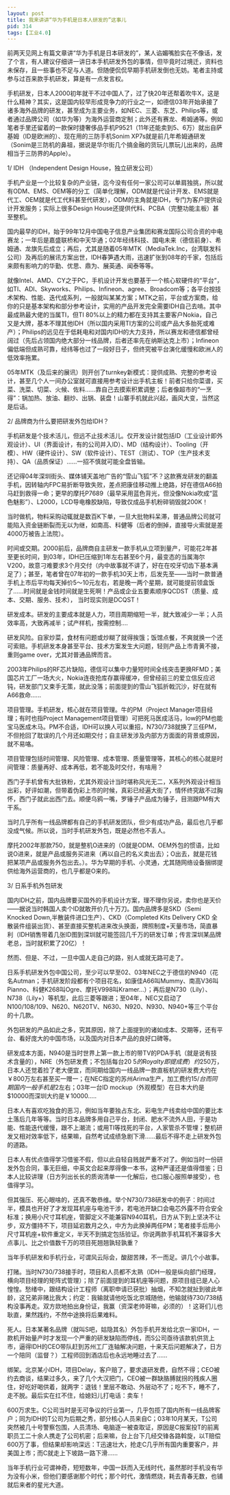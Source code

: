 ```yaml
---
layout: post
title: 我来讲讲“华为手机是日本人研发的”这事儿
pid: 314
tags: [工业4.0]
---
```


前两天见网上有篇文章讲“华为手机是日本研发的”，某人谄媚嘴脸实在不像话，发了个言，有人建议仔细讲一讲日本手机研发外包的事情，但毕竟时过境迁，资料也未保存，且一些事也不足与人道。但随便侃侃早期手机研发倒也无妨。笔者主持或参与过百来款手机研发，算是有一点发言权。

手机研发，日本人2000初年就干不过中国人了，过了快20年还帮着吹牛X，这是什么精神？其实，这是国内较早形成竞争力的行业之一，如德信03年开始承接了诸多海外品牌的研发，甚至成为主要业务，如NEC、三菱、东芝、Philips等，或者通过品牌公司（如华为等）为海外运营商定制；此外还有赛龙、希姆通等。例如笔者手里还留着的一款保时捷奢侈品手机P9521（11年还能卖到5、6万）就出自萨基姆（ID是欧洲的）、现在用的三防手机Sonim XP7s就是前几年希姆通研发（Sonim是三防机的鼻祖，据说是华尔街几个搞金融的货玩儿票玩儿出来的，品牌相当于三防界的Apple）。


1/ IDH （Independent Design House，独立研发公司）

手机产业是一个比较复杂的产业链，迄今没有任何一家公司可以单肩独挑，所以就有ODM、EMS、OEM等的分工（简单化理解，ODM就是代设计开发、EMS就是代工、OEM就是代工代料甚至代研发），ODM的主角就是IDH，专门为客户提供设计开发服务；实际上很多Design House还提供代料、PCBA（完整功能主板）甚至整机。

国内最早的IDH，始于99年12月中国电子信息产业集团和赛龙国际公司合资的中电赛龙；一年后是嘉盛联桥和中天华通；02年经纬科技、国电未来（德信前身）、希姆通、龙旗先后成立；再后，尤其是随着05年MTK（MediaTek.Inc，台湾联发科公司）及再后的展讯方案出世，IDH春笋遇大雨，迅速扩张到08年的千家，包括后来颇有影响力的华勤、优思、鼎为、展英通、闻泰等等。

就像Intel、AMD、CY之于PC，手机设计开发也要基于一个核心软硬件的“平台”，如TI、ADI、Skyworks、Philips、Infineon、agree、Broadcom等；各平台按技术架构、性能、迭代成系列，一般就叫某某方案；MTK之前，平台或方案商，给你的只是基本架构和部分参考设计，实用的产品开发完全需要IDH自己去啃。其中最成熟最大佬的当属TI，但TI 80%以上的精力都在支持其主要客户Nokia，自己又是大牌，基本不理其他IDH（所以国内采用TI方案的公司或产品大多胎死或难产）；Philips的远见在于低耗电和对国内IDH的大力支持，所以赛龙和德信都曾经阔过（先后占领国内绝大部分一线品牌，后者还率先在纳斯达克上市）；Infineon偏低端但成熟可靠，经纬等也过了一段好日子，但终究被平台演化缓慢和欧洲人的低效率拖累。

05年MTK（及后来的展讯）则开创了turnkey新模式：提供成熟、完整的参考设计，甚至几个人一间办公室就可直接用参考设计出手机主板！前者只给你菜谱，买菜、洗菜、切菜、火候、佐料......靠自己去摸索积累调整；后者像超市的“一烹得”：锅加热、放油、翻炒、出锅、装盘！山寨手机就此兴起，画风大变，当然这是后话。


2/ 品牌商为什么要把研发外包给IDH？

手机研发是个技术活儿，但远不止技术活儿。仅开发设计就包括ID（工业设计即外观设计）、UI（界面设计，有的公司并入ID）、MD（结构设计）、Tooling（开模）、HW（硬件设计）、SW（软件设计）、TEST（测试）、TOP（生产技术支持）、QA（品质保证）......一招不慎就可能全盘皆输。

还记得04年深圳街头、媒体铺天盖地广告的“雪山飞狐”不？这款赛龙研发的翻盖手机，因转轴内FPC易折断导致失败，差点把康佳移动推上绝路，好在德信A66拍马赶到救得一命；更早的摩托P7689（最早采用蓝色背光，但没像Nokia吹成“蓝色魅影”）、L2000，LCD导电橡胶缺陷，导致仅成品手机粉碎销毁就200K！

当时做机，物料采购动辄就是数百K下单，一旦大批物料呆滞，普通品牌公司就可能陷入资金链断裂而无以为继，如南高、科健等（后者的倒掉，直接导火索就是差4000万被告上法院）。

时间或交期。2000前后，品牌商自主研发一款手机从立项到量产，可能花2年甚至更长时间，到03年，IDH已压缩到1年左右甚至6个月，最变态的当属海尔V200，故意刁难要求3个月交付（内中故事就不讲了，好在在咬牙切齿下基本满足了）；甚至，笔者曾在07年初的一款手机30天上市，后发先至——当时一款普通手机上市后平均每天掉价5～10元左右，若是晚一两个星期，就可能提前领盒饭了......时间就是金钱时间就是生死啊！产品或企业五要素顺序QCDST（质量、成本、交期、服务、技术）， 当时现实则是DCQST！

研发成本。研发的主要成本就是人力，项目周期缩短一半，就大致减少一半；人员效率高，大致再减半；试产样机，按需控制....

研发风险。自家炒菜，食材有问题或炒糊了就得挨饿；饭馆点餐，不爽就换一个还可索赔。手机研发本身甚至平台、技术方案发生大问题，轻则产品上市青黄不接，重则game over，尤其对普通品牌而言。

2003年Philips的RF芯片缺陷，德信可以集中力量短时间全线突击更换RFMD；美国芯片工厂一场大火，Nokia连夜抢库存赢得缓冲，但曾经前三的爱立信反应迟钝，研发部门又束手无策，就此没落；前面提到的雪山飞狐折戟沉沙，好在就有A66救命......

项目管理。手机研发，核心就在项目管理。牛的PM（Project Manager项目经理；有时也指Project Management项目管理）可把死马医成活马，low的PM也能宝马医成木马。PM不合适，IDH可以换人可以重招，N730/738就换了三任PM，不但抢回了耽误的几个月还如期交付；自主研发涉及内部方方面面的背景或原因，就不易咯。

项目管理包括时间管理、风险管理、成本管理、质量管理等，其核心的核心就是时间管理：质量再好、成本再低，若不能及时交付，有啥用？

西门子手机曾有大批铁粉，尤其外观设计当时堪称风光无二，X系列外观设计相当出彩，好评如潮，但带着伪彩上市的时候，真彩已经遍大街了，情怀终究敌不过胸怀，西门子就此出西门去。顺便乌鸦一嘴，罗锤子产品成为锤子，目测跟PM有大干系。

当时几乎所有一线品牌都有自己的手机研发团队，但少有成功产品，最后也几乎都没成气候。所以说，当时手机研发外包，既是必然也不丢人。

摩托2002年那款750，就是整机O进来的（O就是ODM、OEM外包的惯语，比如说O进来，就是产品或服务买进来（再以自己的名义卖出去）；O出去，就是花钱把某项产品或服务外包出去。）。华为早期的手机、小灵通，尤其随网络设备捆绑提供给海外运营商的，也几乎都是O来的。


3/ 日系手机外包研发

国内IDH之前，国内品牌要买国外的手机设计方案，理不理你另说，卖你也是天价——据说当时韩国人卖个ID就敢开价几十万刀。国内品牌多是SKD（Semi Knocked Down,半散装件进口生产）、CKD（Completed Kits Delivery CKD 全散装件组装出货）、甚至直接买整机进来改头换面，牌照制度+天量市场，简直暴利（IDH销售带着几张ID图到深圳就可能签回几千万的研发订单；传言深圳某品牌老总，当时就积累了20亿）！

然而、但是、不过，一旦中国人走自己的路，别人或就无路可走了。

日系手机研发外包中国公司，至少可以早至02、03年NEC之于德信的N940（花名Autman；手机研发阶段都有个项目花名，如康佳A66叫Mummy、南高V36叫Pianno、科健K268叫Ogre、摩托V998叫Kramer...）；再后是N730（Lily）、N738（Lily+）等机型，此后三菱等跟进；至04年，NEC又启动了N100/108/109、N620、N620TV、N630、N920、N930、N940+等三个平台的十几款。

外包研发的产品如此之多，究其原因，除了上面提到的诸如成本、交期等，还有平台、看好庞大的中国市场，以及国内对日本产品的良好口碑等。

研发成本方面，N940是当时世界上第一款上市的带TV的PDA手机（就是说有技术含量的），NRE（外包研发费；不包括每台$20~5的Royalty即提成费）约$250万，日本人还觉着捡了老大便宜，而同期给国内一线品牌一款直板机的研发费大约在￥800万左右甚至买一赠一；在NEC指定的苏州Arima生产，加工费约$15/台而同期国内一般手机是$2左右；03年一台ID mockup（外观模型）在日本大约是$10000而深圳大约是￥10000.....

日本人有喜欢吃独食的恶习，例如当年要独占东北、彩电生产线卖给中国的要比本土落后几年等等。当时日本品牌多用自己平台，封闭、肥水不流外人田，于是功能、性能迭代缓慢，跟不上潮流；或用TI等找死的平台，人家管杀不管埋；整机研发又相对效率低下，结果嘛，自然考试成绩急剧下滑......最后不得不走上研发外包的道路。

日本人有优点值得学习借鉴不假，但以此自轻自贱就严重不对了。例如当时一份研发外包合同，事无巨细，中英文合起来厚得像一本书，这种严谨还是值得借鉴；日本人比较讲理（日方列出长长的质询清单一一化解后，也口服心服照单接受），也值得学习。

但其强压、死心眼啥的，还真不敢恭维。举个N730/738研发中的例子：时间过半，模具也开好了才发现耳机座与电池干涉，若电池开缺口会电芯外露不符合安全标准；换用小尺寸耳机座，管脚定义不能兼容N940耳机，日方从下到上坚决不让步，双方僵持不下，项目延宕数月之久，中方为此换掉两任PM；笔者接手后用小尺寸耳机座+软件重定义，半天不到搞定包括验证。你说两款手机耳机不兼容多大点事儿、比之价值数千万的项目死翘翘孰轻孰重？

当年手机研发和手机行业，可谓风云际会，酸甜苦辣，不一而足。讲几个小故事。

打赌。当时N730/738接手时，项目和人员都不太熟（IDH一般是纵向部门经理，横向项目经理的矩阵式管理）；除了前面提到的耳机座等问题，原项目组已是人心惶惶。愁绪中，跟结构设计工程师（离职申请已获批）抽烟，不知怎就扯到彼此年龄，这兄弟非赌比我大；约定：我输就请他吃饭北京城随他，他输就待730/738结构没事再走。双方欻地拍出身份证，我赢（资深老帅哥嘛，必须的）！这哥们儿也耿直，果然践约，不然中途换将后果难料。

死人。日本某著名品牌（就叫S吧，姑隐其名）外包手机开发给北京一家IDH，一款机开始量产时才发现一个严重的研发缺陷而停线，而S公司亟待该款机供货上市，逼得IDH的CEO带队赶到苏州工厂连轴解决问题，十来天后问题解决了，日方一个陪同（监督？）工程师回到酒店后也永远地睡过去了……

绑架。北京某小IDH，项目Delay，客户赔了，要求退研发费，自然不得；CEO被约去商谈，结果过多久，来了几个大汉把门，CEO被一群缺胳膊就拐的残疾人圈住，好吃好喝供着，就两字：退钱！里层不敢动、外层动不了；吃不下，睡不了，走不脱。最后实在扛不住，给媳妇儿打电话：卖车！

600万求生。C公司当时是无可争议的行业第一，几乎包揽了国内所有一线品牌客户；同为IDH的T公司为后期之秀，部分核心人员来自C；03年10月某天，T公司突然被几十号警察包围，人员清场、电脑逐一被查取证，原因是C报案投T的前离职员工二十余人携走了公司机密；后来嘛，台上台下几经交锋各路斡旋，以T赔偿600万了事，但结果却影响深远：T迅速壮大，抢走C几乎所有国内重要客户，并美国上市；而C就走上下坡路一路下滑……

当年手机行业可谓神奇，短短数年，中国一跃而入无线时代，虽然那时手机没有华为没有小米，但他们要感谢那个时代；那个时代，激情燃烧，耗去青春无数，也铺就后来者的星光大道。
